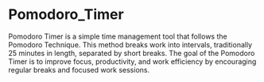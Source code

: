 # Pomodoro_Timer
Pomodoro Timer is a simple time management tool that follows the Pomodoro Technique. This method breaks work into intervals, traditionally 25 minutes in length, separated by short breaks. The goal of the Pomodoro Timer is to improve focus, productivity, and work efficiency by encouraging regular breaks and focused work sessions.
